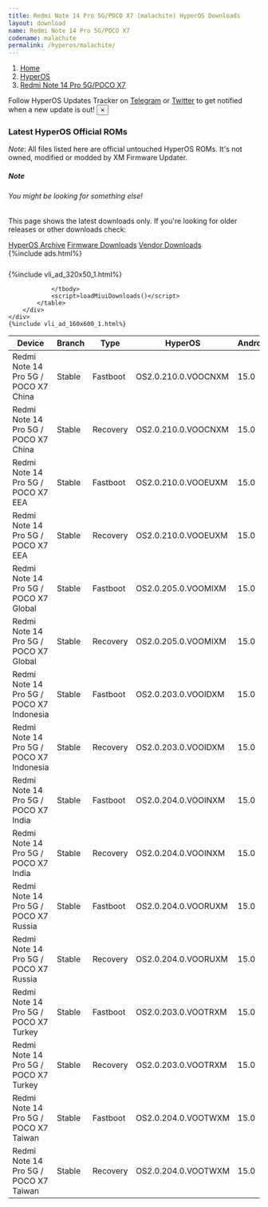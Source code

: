 ```yaml
---
title: Redmi Note 14 Pro 5G/POCO X7 (malachite) HyperOS Downloads
layout: download
name: Redmi Note 14 Pro 5G/POCO X7
codename: malachite
permalink: /hyperos/malachite/
---
```

<nav aria-label="breadcrumb">
    <ol class="breadcrumb">
        <li class="breadcrumb-item"><a href="/">Home</a></li>
        <li class="breadcrumb-item"><a href="/hyperos/">HyperOS</a></li>
        <li class="breadcrumb-item active" aria-current="page"><a href="/hyperos/malachite/">Redmi Note 14 Pro 5G/POCO X7</a></li>
    </ol>
</nav>
<div class="alert alert-primary alert-dismissible fade show" role="alert">
    Follow HyperOS Updates Tracker on <a href="https://t.me/MIUIUpdatesTracker" class="alert-link">Telegram</a>
     or <a href="https://twitter.com/MiFwUpdater" class="alert-link">Twitter</a> to get notified when a new update is out!
    <button type="button" class="close" data-dismiss="alert" aria-label="Close">
        <span aria-hidden="true">&times;</span>
    </button>
</div>

### Latest HyperOS Official ROMs
*Note*: All files listed here are official untouched HyperOS ROMs. It's not owned, modified or modded by XM Firmware Updater.
<div class="card">
  <div class="card-body">
    <h5 class="card-title">Note</h5>
    <h6 class="card-subtitle mb-2 text-muted">You might be looking for something else!</h6>
    <p class="card-text">This page shows the latest downloads only.
     If you're looking for older releases or other downloads check:</p>
    <a href="/archive/hyperos/malachite/" class="card-link">HyperOS Archive</a>
    <a href="/firmware/malachite/" class="card-link">Firmware Downloads</a>
    <a href="/vendor/malachite/" class="card-link">Vendor Downloads</a>
  </div>
</div>
{%include ads.html%}
<div class="row justify-content-center">
    <div class="col-10">
        <div class="table-responsive-md" style="margin-top: 25px;">
            {%include vli_ad_320x50_1.html%}
            <table id="miui" class="display dt-responsive nowrap compact table table-striped table-hover table-sm">
                <thead class="thead-dark">
                    <tr>
                        <th data-ref="device">Device</th>
                        <th data-ref="branch">Branch</th>
                        <th data-ref="type">Type</th>
                        <th data-ref="miui">HyperOS</th>
                        <th data-ref="android">Android</th>
                        <th data-ref="size">Size</th>
                        <th data-ref="size">Date</th>
                        <th data-ref="link">Link</th>
                    </tr>
                </thead>
                <tbody>
                <tr><td>Redmi Note 14 Pro 5G / POCO X7 China</td><td>Stable</td><td>Fastboot</td><td>OS2.0.210.0.VOOCNXM</td><td>15.0</td><td>8.8 GB</td><td>2025-09-10</td><td><a href="/hyperos/malachite/stable/OS2.0.210.0.VOOCNXM/">Download</a></td></tr>
<tr><td>Redmi Note 14 Pro 5G / POCO X7 China</td><td>Stable</td><td>Recovery</td><td>OS2.0.210.0.VOOCNXM</td><td>15.0</td><td>6.9 GB</td><td>2025-09-17</td><td><a href="/hyperos/malachite/stable/OS2.0.210.0.VOOCNXM/">Download</a></td></tr>
<tr><td>Redmi Note 14 Pro 5G / POCO X7 EEA</td><td>Stable</td><td>Fastboot</td><td>OS2.0.210.0.VOOEUXM</td><td>15.0</td><td>8.8 GB</td><td>2025-09-17</td><td><a href="/hyperos/malachite/stable/OS2.0.210.0.VOOEUXM/">Download</a></td></tr>
<tr><td>Redmi Note 14 Pro 5G / POCO X7 EEA</td><td>Stable</td><td>Recovery</td><td>OS2.0.210.0.VOOEUXM</td><td>15.0</td><td>6.2 GB</td><td>2025-09-20</td><td><a href="/hyperos/malachite/stable/OS2.0.210.0.VOOEUXM/">Download</a></td></tr>
<tr><td>Redmi Note 14 Pro 5G / POCO X7 Global</td><td>Stable</td><td>Fastboot</td><td>OS2.0.205.0.VOOMIXM</td><td>15.0</td><td>9.6 GB</td><td>2025-08-11</td><td><a href="/hyperos/malachite/stable/OS2.0.205.0.VOOMIXM/">Download</a></td></tr>
<tr><td>Redmi Note 14 Pro 5G / POCO X7 Global</td><td>Stable</td><td>Recovery</td><td>OS2.0.205.0.VOOMIXM</td><td>15.0</td><td>6.2 GB</td><td>2025-08-18</td><td><a href="/hyperos/malachite/stable/OS2.0.205.0.VOOMIXM/">Download</a></td></tr>
<tr><td>Redmi Note 14 Pro 5G / POCO X7 Indonesia</td><td>Stable</td><td>Fastboot</td><td>OS2.0.203.0.VOOIDXM</td><td>15.0</td><td>8.9 GB</td><td>2025-08-12</td><td><a href="/hyperos/malachite/stable/OS2.0.203.0.VOOIDXM/">Download</a></td></tr>
<tr><td>Redmi Note 14 Pro 5G / POCO X7 Indonesia</td><td>Stable</td><td>Recovery</td><td>OS2.0.203.0.VOOIDXM</td><td>15.0</td><td>6.1 GB</td><td>2025-08-20</td><td><a href="/hyperos/malachite/stable/OS2.0.203.0.VOOIDXM/">Download</a></td></tr>
<tr><td>Redmi Note 14 Pro 5G / POCO X7 India</td><td>Stable</td><td>Fastboot</td><td>OS2.0.204.0.VOOINXM</td><td>15.0</td><td>8.0 GB</td><td>2025-08-12</td><td><a href="/hyperos/malachite/stable/OS2.0.204.0.VOOINXM/">Download</a></td></tr>
<tr><td>Redmi Note 14 Pro 5G / POCO X7 India</td><td>Stable</td><td>Recovery</td><td>OS2.0.204.0.VOOINXM</td><td>15.0</td><td>5.9 GB</td><td>2025-08-19</td><td><a href="/hyperos/malachite/stable/OS2.0.204.0.VOOINXM/">Download</a></td></tr>
<tr><td>Redmi Note 14 Pro 5G / POCO X7 Russia</td><td>Stable</td><td>Fastboot</td><td>OS2.0.204.0.VOORUXM</td><td>15.0</td><td>9.4 GB</td><td>2025-09-12</td><td><a href="/hyperos/malachite/stable/OS2.0.204.0.VOORUXM/">Download</a></td></tr>
<tr><td>Redmi Note 14 Pro 5G / POCO X7 Russia</td><td>Stable</td><td>Recovery</td><td>OS2.0.204.0.VOORUXM</td><td>15.0</td><td>6.0 GB</td><td>2025-09-20</td><td><a href="/hyperos/malachite/stable/OS2.0.204.0.VOORUXM/">Download</a></td></tr>
<tr><td>Redmi Note 14 Pro 5G / POCO X7 Turkey</td><td>Stable</td><td>Fastboot</td><td>OS2.0.203.0.VOOTRXM</td><td>15.0</td><td>8.3 GB</td><td>2025-09-12</td><td><a href="/hyperos/malachite/stable/OS2.0.203.0.VOOTRXM/">Download</a></td></tr>
<tr><td>Redmi Note 14 Pro 5G / POCO X7 Turkey</td><td>Stable</td><td>Recovery</td><td>OS2.0.203.0.VOOTRXM</td><td>15.0</td><td>6.1 GB</td><td>2025-09-20</td><td><a href="/hyperos/malachite/stable/OS2.0.203.0.VOOTRXM/">Download</a></td></tr>
<tr><td>Redmi Note 14 Pro 5G / POCO X7 Taiwan</td><td>Stable</td><td>Fastboot</td><td>OS2.0.204.0.VOOTWXM</td><td>15.0</td><td>7.2 GB</td><td>2025-09-12</td><td><a href="/hyperos/malachite/stable/OS2.0.204.0.VOOTWXM/">Download</a></td></tr>
<tr><td>Redmi Note 14 Pro 5G / POCO X7 Taiwan</td><td>Stable</td><td>Recovery</td><td>OS2.0.204.0.VOOTWXM</td><td>15.0</td><td>6.0 GB</td><td>2025-09-20</td><td><a href="/hyperos/malachite/stable/OS2.0.204.0.VOOTWXM/">Download</a></td></tr>

                </tbody>
                <script>loadMiuiDownloads()</script>
            </table>
        </div>
    </div>
    {%include vli_ad_160x600_1.html%}
</div>
